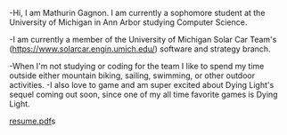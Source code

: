 -Hi, I am Mathurin Gagnon. I am currently a sophomore student at the University of Michigan in Ann Arbor studying Computer Science.

-I am currently a member of the University of Michigan Solar Car Team's (https://www.solarcar.engin.umich.edu/) software and strategy branch.

-When I'm not studying or coding for the team I like to spend my time outside either mountain biking, sailing, swimming, or other outdoor activities.
-I also love to game and am super excited about Dying Light's sequel coming out soon, since one of my all time favorite games is Dying Light.

[resume.pdf](https://github.com/mtgagnon/mtgagnon/files/7221276/resume.pdf)s

<!---
mtgagnon/mtgagnon is a ✨ special ✨ repository because its `README.md` (this file) appears on your GitHub profile.
You can click the Preview link to take a look at your changes.
--->
